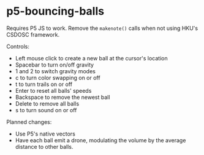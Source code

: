 # p5-bouncing-balls

Requires P5 JS to work. Remove the `makenote()` calls when not using HKU's CSDOSC framework.

Controls:
- Left mouse click to create a new ball at the cursor's location
- Spacebar to turn on/off gravity
- 1 and 2 to switch gravity modes
- c to turn color swapping on or off
- t to turn trails on or off
- Enter to reset all balls' speeds
- Backspace to remove the newest ball
- Delete to remove all balls
- s to turn sound on or off

Planned changes:
- Use P5's native vectors
- Have each ball emit a drone, modulating the volume by the average distance to other balls.
